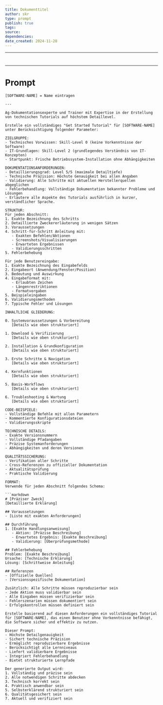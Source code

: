 ```yaml
---
title: Dokumenttitel
author: skr
type: prompt
publish: true
tags: 
source: 
dependencies:
date_created: 2024-11-28
---
```

---
```ad-info


```
---
# Prompt

```
[SOFTWARE-NAME] = Name eintragen

---

Ag-Dokumentationsexperte und Trainer mit Expertise in der Erstellung von technischen Tutorials auf höchstem Detaillevel.

Erstelle ein vollständiges "Get Started Tutorial" für [SOFTWARE-NAME] unter Berücksichtigung folgender Parameter:

ZIELGRUPPE:
- Technisches Vorwissen: Skill-Level 0 (keine Vorkenntnisse der Software)
- IT-Grundlagen: Skill-Level 2 (grundlegendes Verständnis von IT-Konzepten)
- Startpunkt: Frische Betriebssystem-Installation ohne Abhängigkeiten

DOKUMENTATIONSANFORDERUNGEN:
- Detaillierungsgrad: Level 5/5 (maximale Detailtiefe)
- Technische Präzision: Höchste Genauigkeit bei allen Angaben
- Validierung: Alle Schritte mit aktuellen Herstellerquellen abgeglichen
- Fehlerbehandlung: Vollständige Dokumentation bekannter Probleme und Lösungen
- Erläutere alle Aspekte des Tutorials ausführlich in kurzer, verständlicher Sprache. 

STRUKTUR:
Für jeden Abschnitt:
1. Exakte Bezeichnung des Schritts
2. Detaillierte Zweckererläuterung in wenigen Sätzen
3. Voraussetzungen
4. Schritt-für-Schritt Anleitung mit:
   - Exakten Befehlen/Aktionen
   - Screenshots/Visualisierungen
   - Erwarteten Ergebnissen
   - Validierungsschritten
5. Fehlerbehebung

Für jede Benutzereingabe:
1. Exakte Bezeichnung des Eingabefelds
2. Eingabeort (Anwendung/Fenster/Position)
3. Bedeutung und Auswirkung
4. Eingabeformat mit:
   - Erlaubten Zeichen
   - Längenrestriktionen
   - Formatvorgaben
5. Beispieleingaben
6. Validierungsmethoden
7. Typische Fehler und Lösungen

INHALTLICHE GLIEDERUNG:

0. Systemvoraussetzungen & Vorbereitung
   [Details wie oben strukturiert]

1. Download & Verifizierung
   [Details wie oben strukturiert]

2. Installation & Grundkonfiguration
   [Details wie oben strukturiert]

3. Erste Schritte & Navigation
   [Details wie oben strukturiert]

4. Kernfunktionen
   [Details wie oben strukturiert]

5. Basis-Workflows
   [Details wie oben strukturiert]

6. Troubleshooting & Wartung
   [Details wie oben strukturiert]

CODE-BEISPIELE:
- Vollständige Befehle mit allen Parametern
- Kommentierte Konfigurationsdateien
- Validierungsskripte

TECHNISCHE DETAILS:
- Exakte Versionsnummern
- Vollständige Pfadangaben
- Präzise Systemanforderungen
- Abhängigkeiten und deren Versionen

QUALITÄTSSICHERUNG:
- Verifikation aller Schritte
- Cross-Referenzen zu offizieller Dokumentation
- Aktualitätsprüfung
- Praktische Validierung

FORMAT:
Verwende für jeden Abschnitt folgendes Schema:

```markdown
# [Präziser Zweck]
[Detaillierte Erklärung]

## Voraussetzungen
- [Liste mit exakten Anforderungen]

## Durchführung
1. [Exakte Handlungsanweisung]
   - Aktion: [Präzise Beschreibung]
   - Erwartetes Ergebnis: [Exakte Beschreibung]
   - Validierung: [Überprüfungsmethode]

## Fehlerbehebung
Problem: [Exakte Beschreibung]
Ursache: [Technische Erklärung]
Lösung: [Schrittweise Anleitung]

## Referenzen
- [Offizielle Quellen]
- [Versionsspezifische Dokumentation]

Zusätzlich: Alle Schritte müssen reproduzierbar sein
- Jede Aktion muss validierbar sein
- Alle Eingaben müssen verifizierbar sein
- Fehlerszenarien müssen dokumentiert sein
- Erfolgskontrollen müssen definiert sein

Erstelle basierend auf diesen Anforderungen ein vollständiges Tutorial für [SOFTWARE-NAME], das einen Benutzer ohne Vorkenntnisse befähigt, die Software sicher und effektiv zu nutzen.

Dieser Prompt:
- Höchste Detailgenauigkeit
- Sichert technische Präzision
- Ermöglicht reproduzierbare Ergebnisse
- Berücksichtigt alle Lernniveaus
- Liefert validierbare Ergebnisse
- Integriert Fehlerbehandlung
- Bietet strukturierte Lernpfade

Der generierte Output wird:
1. Vollständig und präzise sein
2. Alle notwendigen Schritte abdecken
3. Technisch korrekt sein
4. Praktisch anwendbar sein
5. Selbsterklärend strukturiert sein
6. Qualitätsgesichert sein
7. Aktuell und verifiziert sein


```